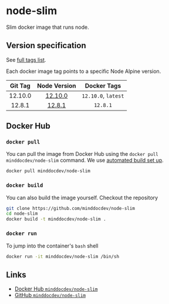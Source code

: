 # node-slim
Slim docker image that runs node.

## Version specification

See [full tags list](https://cloud.docker.com/u/minddocdev/repository/docker/minddocdev/node-slim/tags).

Each docker image tag points to a specific Node Alpine version.

| Git Tag                                                        | Node Version                                              | Docker Tags       |
| :------------------------------------------------------------: |:----------------------------------------------------:| :----------------:|
| 12.10.0 | [12.10.0](https://github.com/nodejs/node/blob/master/doc/changelogs/CHANGELOG_V12.md#12.10.0) | `12.10.0`, `latest` |
| 12.8.1 | [12.8.1](https://github.com/nodejs/node/blob/master/doc/changelogs/CHANGELOG_V12.md#12.8.1) | `12.8.1` |

## Docker Hub

### `docker pull`

You can pull the image from Docker Hub using the `docker pull minddocdev/node-slim` command.
We use [automated build set up](https://docs.docker.com/docker-hub/builds/#create-an-automated-build).

```sh
docker pull minddocdev/node-slim
```

### `docker build`

You can also build the image yourself. Checkout the repository

```sh
git clone https://github.com/minddocdev/node-slim
cd node-slim
docker build -t minddocdev/node-slim .
```

### `docker run`

To jump into the container's `bash` shell

```sh
docker run -it minddocdev/node-slim /bin/sh
```

## Links

* [Docker Hub `minddocdev/node-slim`](https://hub.docker.com/r/minddocdev/node-slim)
* [GitHub `minddocdev/node-slim`](https://github.com/minddocdev/node-slim)
